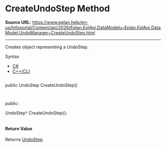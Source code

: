 # CreateUndoStep Method

**Source URL:** https://www.eplan.help/en-us/Infoportal/Content/api/2026/Eplan.EplApi.DataModelu~Eplan.EplApi.DataModel.UndoManager~CreateUndoStep.html

---

Creates object representing a UndoStep.

Syntax

- [C#](#i-syntax-CS)
- [C++/CLI](#i-syntax-CPP2005)

```
```
public UndoStep CreateUndoStep()
```
```

```
```
public:

UndoStep^ CreateUndoStep();
```
```

#### Return Value

Returns [UndoStep](Eplan.EplApi.DataModelu~Eplan.EplApi.DataModel.UndoStep.html).
